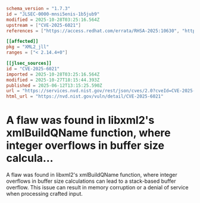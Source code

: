 ```toml
schema_version = "1.7.3"
id = "JLSEC-0000-mnsi5enis-1b5jub9"
modified = 2025-10-28T03:25:16.564Z
upstream = ["CVE-2025-6021"]
references = ["https://access.redhat.com/errata/RHSA-2025:10630", "https://access.redhat.com/errata/RHSA-2025:10698", "https://access.redhat.com/errata/RHSA-2025:10699", "https://access.redhat.com/errata/RHSA-2025:11580", "https://access.redhat.com/errata/RHSA-2025:12098", "https://access.redhat.com/errata/RHSA-2025:12099", "https://access.redhat.com/errata/RHSA-2025:12199", "https://access.redhat.com/errata/RHSA-2025:12237", "https://access.redhat.com/errata/RHSA-2025:12239", "https://access.redhat.com/errata/RHSA-2025:12240", "https://access.redhat.com/errata/RHSA-2025:12241", "https://access.redhat.com/errata/RHSA-2025:13267", "https://access.redhat.com/errata/RHSA-2025:13289", "https://access.redhat.com/errata/RHSA-2025:13325", "https://access.redhat.com/errata/RHSA-2025:13335", "https://access.redhat.com/errata/RHSA-2025:13336", "https://access.redhat.com/errata/RHSA-2025:14059", "https://access.redhat.com/errata/RHSA-2025:14396", "https://access.redhat.com/errata/RHSA-2025:15308", "https://access.redhat.com/errata/RHSA-2025:15672", "https://access.redhat.com/errata/RHSA-2025:19020", "https://access.redhat.com/security/cve/CVE-2025-6021", "https://bugzilla.redhat.com/show_bug.cgi?id=2372406", "https://gitlab.gnome.org/GNOME/libxml2/-/issues/926"]

[[affected]]
pkg = "XML2_jll"
ranges = ["< 2.14.4+0"]

[[jlsec_sources]]
id = "CVE-2025-6021"
imported = 2025-10-28T03:25:16.564Z
modified = 2025-10-27T18:15:44.393Z
published = 2025-06-12T13:15:25.590Z
url = "https://services.nvd.nist.gov/rest/json/cves/2.0?cveId=CVE-2025-6021"
html_url = "https://nvd.nist.gov/vuln/detail/CVE-2025-6021"
```

# A flaw was found in libxml2's xmlBuildQName function, where integer overflows in buffer size calcula...

A flaw was found in libxml2's xmlBuildQName function, where integer overflows in buffer size calculations can lead to a stack-based buffer overflow. This issue can result in memory corruption or a denial of service when processing crafted input.

